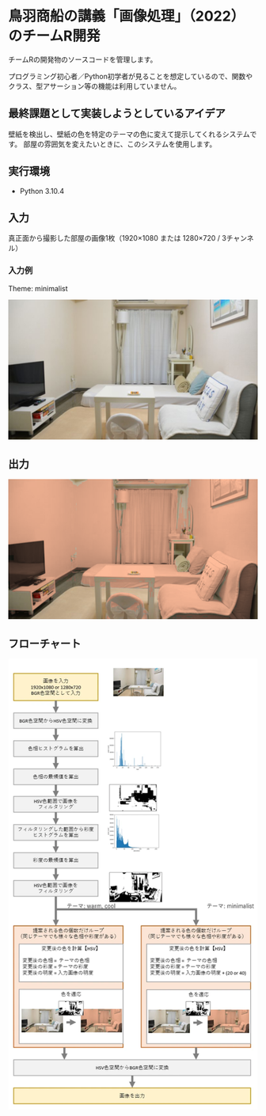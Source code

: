 # 鳥羽商船の講義「画像処理」（2022）のチームR開発

チームRの開発物のソースコードを管理します。

プログラミング初心者／Python初学者が見ることを想定しているので、関数やクラス、型アサーション等の機能は利用していません。

## 最終課題として実装しようとしているアイデア

壁紙を検出し、壁紙の色を特定のテーマの色に変えて提示してくれるシステムです。
部屋の雰囲気を変えたいときに、このシステムを使用します。

## 実行環境

- Python 3.10.4

## 入力

真正面から撮影した部屋の画像1枚（1920×1080 または 1280×720 / 3チャンネル）

### 入力例

Theme: minimalist

![Input example](./resources/room.png)

## 出力

![Output example](./result_1.png)

## フローチャート

![flowchart](./resources/flowchart.webp)
